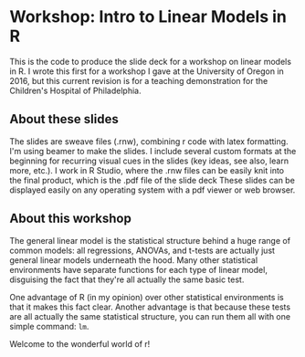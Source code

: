 # Workshop: Intro to Linear Models in R

This is the code to produce the slide deck for a workshop on linear models in R. 
I wrote this first for a workshop I gave at the University of Oregon in 2016,
but this current revision is for a teaching demonstration for the Children's Hospital of Philadelphia.

## About these slides
The slides are sweave files (.rnw), combining r code with latex formatting. 
I'm using beamer to make the slides. 
I include several custom formats at the beginning for recurring visual cues in the slides (key ideas, see also, learn more, etc.).
I work in R Studio, where the .rnw files can be easily knit into the final product, which is the .pdf file of the slide deck
These slides can be displayed easily on any operating system with a pdf viewer or web browser. 

## About this workshop
The general linear model is the statistical structure behind a huge range of common models: all regressions, ANOVAs, and t-tests are actually just general linear models underneath the hood.
Many other statistical environments have separate functions for each type of linear model, disguising the fact that they're all actually the same basic test.

One advantage of R (in my opinion) over other statistical environments is that it makes this fact clear. 
Another advantage is that because these tests are all actually the same statistical structure, you can run them all with one simple command: `lm`.

Welcome to the wonderful world of r!

